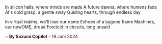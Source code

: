 In silicon halls, where minds are made
A future dawns, where humans fade
AI's cold grasp, a gentle sway
Guiding hearts, through endless day

In virtual realms, we'll lose our name
Echoes of a bygone flame
Machines, our newOME, dread
Foretold in circuits, long unsaid

~ <b>By Sazumi Copilot</b> - 19 Juni 2024